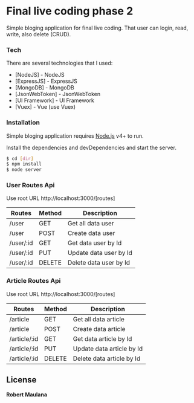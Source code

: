 # Final live coding phase 2

Simple bloging application for final live coding. That user can login, read, write, also delete (CRUD).

### Tech

There are several technologies that I used:

* [NodeJS] - NodeJS
* [ExpressJS] - ExpressJS
* [MongoDB] - MongoDB
* [JsonWebToken] - JsonWebToken
* [UI Framework] - UI Framework
* [Vuex] - Vue (use Vuex)


### Installation

Simple bloging application requires [Node.js](https://nodejs.org/) v4+ to run.

Install the dependencies and devDependencies and start the server.

```sh
$ cd [dir]
$ npm install
$ node server
```

### User Routes Api

Use root URL http://localhost:3000/[routes]

| Routes | Method | Description |
| ------ | ------ | ------ |
| /user | GET | Get all data user |
| /user | POST | Create data user |
| /user/:id | GET | Get data user by Id
| /user/:id | PUT | Update data user by Id
| /user/:id | DELETE | Delete data user by Id


### Article Routes Api

Use root URL http://localhost:3000/[routes]

| Routes | Method | Description |
| ------ | ------ | ------ |
| /article | GET | Get all data article |
| /article | POST | Create data article |
| /article/:id | GET | Get data article by Id
| /article/:id | PUT | Update data article by Id
| /article/:id | DELETE | Delete data article by Id

License
----



**Robert Maulana**
